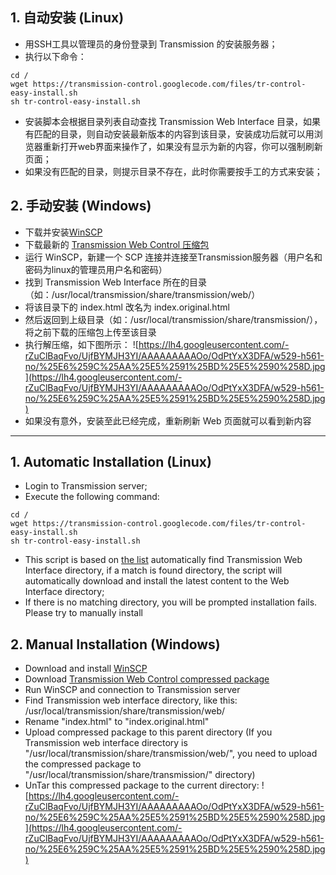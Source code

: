 ## 1. 自动安装 (Linux) ##
  * 用SSH工具以管理员的身份登录到 Transmission 的安装服务器；
  * 执行以下命令：
```
cd /
wget https://transmission-control.googlecode.com/files/tr-control-easy-install.sh
sh tr-control-easy-install.sh
```
  * 安装脚本会根据目录列表自动查找 Transmission Web Interface 目录，如果有匹配的目录，则自动安装最新版本的内容到该目录，安装成功后就可以用浏览器重新打开web界面来操作了，如果没有显示为新的内容，你可以强制刷新页面；
  * 如果没有匹配的目录，则提示目录不存在，此时你需要按手工的方式来安装；

## 2. 手动安装 (Windows) ##
  * 下载并安装[WinSCP](http://winscp.net/eng/download.php)
  * 下载最新的 [Transmission Web Control 压缩包](https://transmission-control.googlecode.com/svn/resouces/transmission-control-full.tar.gz)
  * 运行 WinSCP，新建一个 SCP 连接并连接至Transmission服务器（用户名和密码为linux的管理员用户名和密码）
  * 找到 Transmission Web Interface 所在的目录（如：/usr/local/transmission/share/transmission/web/）
  * 将该目录下的 index.html 改名为 index.original.html
  * 然后返回到上级目录（如：/usr/local/transmission/share/transmission/），将之前下载的压缩包上传至该目录
  * 执行解压缩，如下图所示：
![https://lh4.googleusercontent.com/-rZuClBaqFvo/UjfBYMJH3YI/AAAAAAAAAOo/OdPtYxX3DFA/w529-h561-no/%25E6%259C%25AA%25E5%2591%25BD%25E5%2590%258D.jpg](https://lh4.googleusercontent.com/-rZuClBaqFvo/UjfBYMJH3YI/AAAAAAAAAOo/OdPtYxX3DFA/w529-h561-no/%25E6%259C%25AA%25E5%2591%25BD%25E5%2590%258D.jpg)
  * 如果没有意外，安装至此已经完成，重新刷新 Web 页面就可以看到新内容


---

## 1. Automatic Installation (Linux) ##
  * Login to Transmission server;
  * Execute the following command:
```
cd /
wget https://transmission-control.googlecode.com/files/tr-control-easy-install.sh
sh tr-control-easy-install.sh
```
  * This script is based on [the list](https://transmission-control.googlecode.com/svn/resouces/checkfolders.lst) automatically find Transmission Web Interface directory, if a match is found directory, the script will automatically download and install the latest content to the Web Interface directory;
  * If there is no matching directory, you will be prompted installation fails. Please try to manually install

## 2. Manual Installation (Windows) ##
  * Download and install [WinSCP](http://winscp.net/eng/download.php)
  * Download [Transmission  Web Control compressed package](https://transmission-control.googlecode.com/svn/resouces/transmission-control-full.tar.gz)
  * Run WinSCP and connection to Transmission server
  * Find Transmission web interface directory, like this: /usr/local/transmission/share/transmission/web/
  * Rename "index.html" to "index.original.html"
  * Upload compressed package to this parent directory (If you Transmission web interface directory is "/usr/local/transmission/share/transmission/web/", you need to upload the compressed package to "/usr/local/transmission/share/transmission/" directory)
  * UnTar this compressed package to the current directory:
![https://lh4.googleusercontent.com/-rZuClBaqFvo/UjfBYMJH3YI/AAAAAAAAAOo/OdPtYxX3DFA/w529-h561-no/%25E6%259C%25AA%25E5%2591%25BD%25E5%2590%258D.jpg](https://lh4.googleusercontent.com/-rZuClBaqFvo/UjfBYMJH3YI/AAAAAAAAAOo/OdPtYxX3DFA/w529-h561-no/%25E6%259C%25AA%25E5%2591%25BD%25E5%2590%258D.jpg)